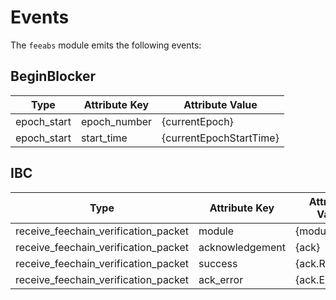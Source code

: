 # Events

The `feeabs` module emits the following events:

## BeginBlocker

| Type        | Attribute Key | Attribute Value         |
| ----------- | ------------- | ----------------------- |
| epoch_start | epoch_number  | {currentEpoch}          |
| epoch_start | start_time    | {currentEpochStartTime} |

## IBC

| Type                                 | Attribute Key   | Attribute Value |
| ------------------------------------ | --------------- | --------------- |
| receive_feechain_verification_packet | module          | {moduleName}    |
| receive_feechain_verification_packet | acknowledgement | {ack}           |
| receive_feechain_verification_packet | success         | {ack.Result}    |
| receive_feechain_verification_packet | ack_error       | {ack.Error◊}     |
